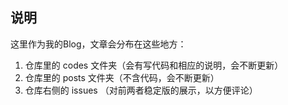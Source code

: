 ## 说明

这里作为我的Blog，文章会分布在这些地方：
1. 仓库里的 codes 文件夹（会有写代码和相应的说明，会不断更新）
2. 仓库里的 posts 文件夹（不含代码，会不断更新）
3. 仓库右侧的 issues （对前两者稳定版的展示，以方便评论）
